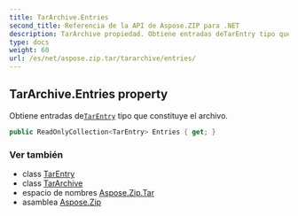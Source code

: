 ```yaml
---
title: TarArchive.Entries
second_title: Referencia de la API de Aspose.ZIP para .NET
description: TarArchive propiedad. Obtiene entradas deTarEntry tipo que constituye el archivo.
type: docs
weight: 60
url: /es/net/aspose.zip.tar/tararchive/entries/
---
```

## TarArchive.Entries property

Obtiene entradas de[`TarEntry`](../../tarentry/) tipo que constituye el archivo.

```csharp
public ReadOnlyCollection<TarEntry> Entries { get; }
```

### Ver también

* class [TarEntry](../../tarentry/)
* class [TarArchive](../)
* espacio de nombres [Aspose.Zip.Tar](../../tararchive/)
* asamblea [Aspose.Zip](../../../)


